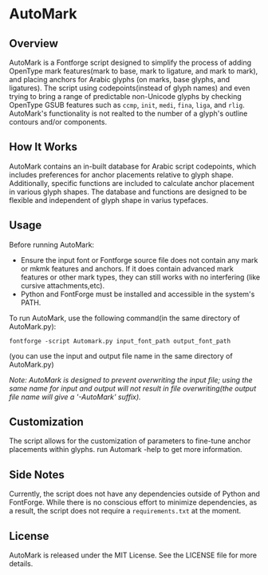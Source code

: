 
# AutoMark

## Overview
AutoMark is a Fontforge script designed to simplify the process of adding OpenType mark features(mark to base, mark to ligature, and mark to mark), and placing anchors for Arabic glyphs (on marks, base glyphs, and ligatures). The script using codepoints(instead of glyph names) and even trying to bring a range of predictable non-Unicode glyphs by checking OpenType GSUB features such as `ccmp`, `init`, `medi`, `fina`, `liga`, and `rlig`. AutoMark's functionality is not realted to the number of a glyph's outline contours and/or components.

## How It Works
AutoMark contains an in-built database for Arabic script codepoints, which includes preferences for anchor placements relative to glyph shape. Additionally, specific functions are included to calculate anchor placement in various glyph shapes. The database and functions are designed to be flexible and independent of glyph shape in varius typefaces.

## Usage

Before running AutoMark:
- Ensure the input font or Fontforge source file does not contain any mark or mkmk features and anchors. If it does contain advanced mark features or other mark types, they can still works with no interfering (like cursive attachments,etc).
- Python and FontForge must be installed and accessible in the system's PATH.

To run AutoMark, use the following command(in the same directory of AutoMark.py):
```
fontforge -script Automark.py input_font_path output_font_path
```
(you can use the input and output file name in the same directory of AutoMark.py)

*Note: AutoMark is designed to prevent overwriting the input file; using the same name for input and output will not result in file overwriting(the output file name will give a '-AutoMark' suffix).*

## Customization
The script allows for the customization of parameters to fine-tune anchor placements within glyphs. run Automark -help
to get more information.

## Side Notes
Currently, the script does not have any dependencies outside of Python and FontForge. While there is no conscious effort to minimize dependencies, as a result, the script does not require a `requirements.txt` at the moment.

## License
AutoMark is released under the MIT License. See the LICENSE file for more details.
